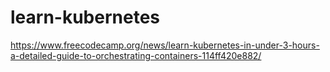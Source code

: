 # learn-kubernetes
https://www.freecodecamp.org/news/learn-kubernetes-in-under-3-hours-a-detailed-guide-to-orchestrating-containers-114ff420e882/
